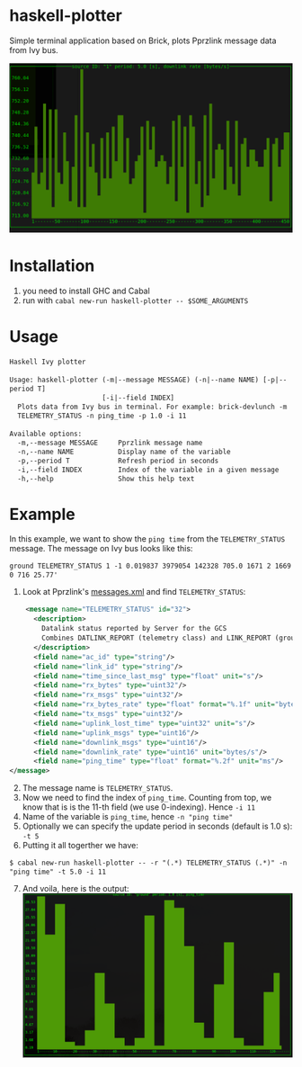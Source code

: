 # haskell-plotter
Simple terminal application based on Brick, plots Pprzlink message data from Ivy bus.

![ping_time](./data/brick.png)

# Installation
1. you need to install GHC and Cabal
2. run with `cabal new-run haskell-plotter -- $SOME_ARGUMENTS`


# Usage

```
Haskell Ivy plotter

Usage: haskell-plotter (-m|--message MESSAGE) (-n|--name NAME) [-p|--period T]
                       [-i|--field INDEX]
  Plots data from Ivy bus in terminal. For example: brick-devlunch -m
  TELEMETRY_STATUS -n ping_time -p 1.0 -i 11

Available options:
  -m,--message MESSAGE     Pprzlink message name
  -n,--name NAME           Display name of the variable
  -p,--period T            Refresh period in seconds
  -i,--field INDEX         Index of the variable in a given message
  -h,--help                Show this help text
```

# Example
In this example, we want to show the `ping time` from the `TELEMETRY_STATUS` message. The message on Ivy bus looks like this:
```
ground TELEMETRY_STATUS 1 -1 0.019837 3979054 142328 705.0 1671 2 1669 0 716 25.77'
```

1. Look at Pprzlink's [messages.xml](https://github.com/paparazzi/pprzlink/blob/master/message_definitions/v1.0/messages.xml) and find `TELEMETRY_STATUS`:
```xml
    <message name="TELEMETRY_STATUS" id="32">
      <description>
        Datalink status reported by Server for the GCS
        Combines DATLINK_REPORT (telemetry class) and LINK_REPORT (ground class)
      </description>
      <field name="ac_id" type="string"/>
      <field name="link_id" type="string"/>
      <field name="time_since_last_msg" type="float" unit="s"/>
      <field name="rx_bytes" type="uint32"/>
      <field name="rx_msgs" type="uint32"/>
      <field name="rx_bytes_rate" type="float" format="%.1f" unit="bytes/s"/>
      <field name="tx_msgs" type="uint32"/>
      <field name="uplink_lost_time" type="uint32" unit="s"/>
      <field name="uplink_msgs" type="uint16"/>
      <field name="downlink_msgs" type="uint16"/>
      <field name="downlink_rate" type="uint16" unit="bytes/s"/>
      <field name="ping_time" type="float" format="%.2f" unit="ms"/>
</message>
```

2. The message name is `TELEMETRY_STATUS`.
3. Now we need to find the index of `ping_time`. Counting from top, we know that is is the 11-th field (we use 0-indexing).
Hence `-i 11`
4. Name of the variable is `ping_time`, hence `-n "ping time"`
5. Optionally we can specify the update period in seconds (default is 1.0 s): `-t 5`
6. Putting it all togerther we have: 
```
$ cabal new-run haskell-plotter -- -r "(.*) TELEMETRY_STATUS (.*)" -n "ping time" -t 5.0 -i 11
```
7. And voila, here is the output:
![ping_time](./data/example.png)


